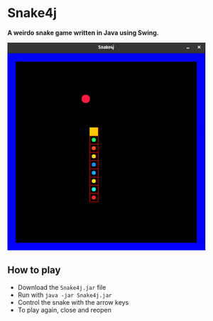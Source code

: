 # Snake4j
**A weirdo snake game written in Java using Swing.**

![game_screenshot](img/game_screenshot.png "Game_screenshot")

## How to play
* Download the `Snake4j.jar` file
* Run with `java -jar Snake4j.jar`
* Control the snake with the arrow keys
* To play again, close and reopen

